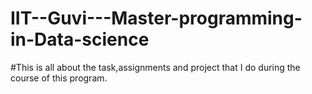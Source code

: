 # IIT--Guvi---Master-programming-in-Data-science
#This is all about the task,assignments and project that I do during the course of this program.
